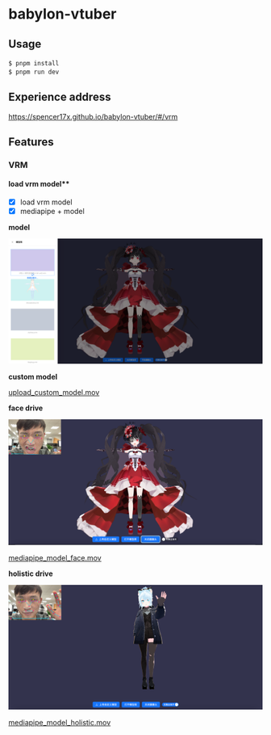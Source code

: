 # babylon-vtuber

## Usage

```bash
$ pnpm install
$ pnpm run dev
```



## Experience address

https://spencer17x.github.io/babylon-vtuber/#/vrm  

## Features

### VRM

#### load vrm model**

- [x] load vrm model
- [x] mediapipe + model

**model**

![model_list.png](./documents%2Fassets%2Fimages%2Fmodel_list.png)

**custom model**

[upload_custom_model.mov](./documents%2Fassets%2Fvideos%2Fupload_custom_model.mov)

**face drive**

![mediapipe_model_face.png](./documents%2Fassets%2Fimages%2Fmediapipe_model_face.png)

[mediapipe_model_face.mov](./documents%2Fassets%2Fvideos%2Fmediapipe_model_face.mov)

**holistic drive**

![mediapipe_model_holistic.png](./documents%2Fassets%2Fimages%2Fmediapipe_model_holistic.png)

[mediapipe_model_holistic.mov](./documents%2Fassets%2Fvideos%2Fmediapipe_model_holistic.mov)

